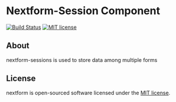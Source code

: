 # Nextform-Session Component
[![Build Status](https://travis-ci.org/davideperozzi/nextform-session.svg?branch=master)](https://travis-ci.org/davideperozzi/nextform-session) [![MIT license](https://img.shields.io/badge/License-MIT-yellow.svg)](https://opensource.org/licenses/MIT)

## About
nextform-sessions is used to store data among multiple forms

## License
nextform is open-sourced software licensed under the [MIT license](http://opensource.org/licenses/MIT).